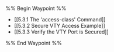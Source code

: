 %% Begin Waypoint %%
- [[5.3.1 The 'access-class' Command]]
- [[5.3.2 Secure VTY Access Example]]
- [[5.3.3 Verify the VTY Port is Secured]]

%% End Waypoint %%

